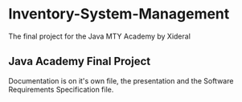 # Inventory-System-Management
The final project for the Java MTY Academy by Xideral

## Java Academy Final Project
Documentation is on it's own file, the presentation and the Software Requirements Specification file.
